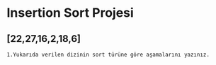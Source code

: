 # Insertion Sort Projesi

## [22,27,16,2,18,6]

~~~~~~~~~~~~~~~~~~~~~~~~
1.Yukarıda verilen dizinin sort türüne göre aşamalarını yazınız.
